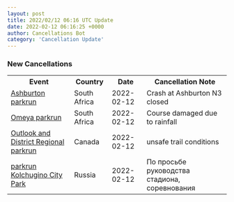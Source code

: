 ```yaml
---
layout: post
title: 2022/02/12 06:16 UTC Update
date: 2022-02-12 06:16:25 +0000
author: Cancellations Bot
category: 'Cancellation Update'
---
```


<h3>New Cancellations</h3>
<div class='hscrollable'>
<table style='width: 100%'>
    <tr>
        <th>Event</th>
        <th>Country</th>
        <th>Date</th>
        <th>Cancellation Note</th>
    </tr>
    <tr>
        <td><a href="https://www.parkrun.co.za/ashburton">Ashburton parkrun</a></td>
        <td>South Africa</td>
        <td>2022-02-12</td>
        <td>Crash at Ashburton N3 closed</td>
    </tr>
    <tr>
        <td><a href="https://www.parkrun.co.za/omeya">Omeya parkrun</a></td>
        <td>South Africa</td>
        <td>2022-02-12</td>
        <td>Course damaged due to rainfall</td>
    </tr>
    <tr>
        <td><a href="https://www.parkrun.ca/outlookanddistrictregional">Outlook and District Regional parkrun</a></td>
        <td>Canada</td>
        <td>2022-02-12</td>
        <td>unsafe trail conditions</td>
    </tr>
    <tr>
        <td><a href="https://www.parkrun.ru/kolchuginocitypark">parkrun Kolchugino City Park</a></td>
        <td>Russia</td>
        <td>2022-02-12</td>
        <td>По просьбе руководства стадиона, соревнования</td>
    </tr>
</table>
</div>
